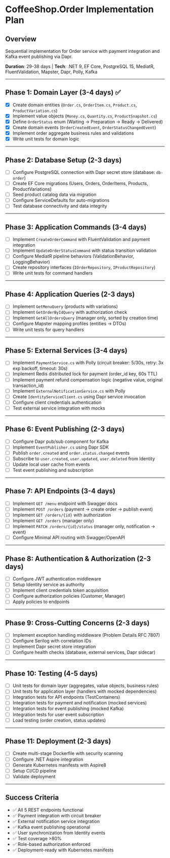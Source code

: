 # CoffeeShop.Order Implementation Plan

## Overview

Sequential implementation for Order service with payment integration and Kafka event publishing via Dapr.

**Duration**: 29-38 days | **Tech**: .NET 9, EF Core, PostgreSQL 15, MediatR, FluentValidation, Mapster, Dapr, Polly, Kafka

---

## Phase 1: Domain Layer (3-4 days) ✅

- [x] Create domain entities (`Order.cs`, `OrderItem.cs`, `Product.cs`, `ProductVariation.cs`)
- [x] Implement value objects (`Money.cs`, `Quantity.cs`, `ProductSnapshot.cs`)
- [x] Define `OrderStatus` enum (Waiting → Preparation → Ready → Delivered)
- [x] Create domain events (`OrderCreatedEvent`, `OrderStatusChangedEvent`)
- [x] Implement order aggregate business rules and validations
- [x] Write unit tests for domain logic

---

## Phase 2: Database Setup (2-3 days)

- [ ] Configure PostgreSQL connection with Dapr secret store (database: `db-order`)
- [ ] Create EF Core migrations (Users, Orders, OrderItems, Products, ProductVariations)
- [ ] Seed product catalog data via migration
- [ ] Configure ServiceDefaults for auto-migrations
- [ ] Test database connectivity and data integrity

---

## Phase 3: Application Commands (3-4 days)

- [ ] Implement `CreateOrderCommand` with FluentValidation and payment integration
- [ ] Implement `UpdateOrderStatusCommand` with status transition validation
- [ ] Configure MediatR pipeline behaviors (ValidationBehavior, LoggingBehavior)
- [ ] Create repository interfaces (`IOrderRepository`, `IProductRepository`)
- [ ] Write unit tests for command handlers

---

## Phase 4: Application Queries (2-3 days)

- [ ] Implement `GetMenuQuery` (products with variations)
- [ ] Implement `GetOrderByIdQuery` with authorization check
- [ ] Implement `GetAllOrdersQuery` (manager only, sorted by creation time)
- [ ] Configure Mapster mapping profiles (entities → DTOs)
- [ ] Write unit tests for query handlers

---

## Phase 5: External Services (3-4 days)

- [ ] Implement `PaymentService.cs` with Polly (circuit breaker: 5/30s, retry: 3x exp backoff, timeout: 30s)
- [ ] Implement Redis distributed lock for payment (order_id key, 60s TTL)
- [ ] Implement payment refund compensation logic (negative value, original transaction_id)
- [ ] Implement `ExternalNotificationService.cs` with Polly
- [ ] Create `IdentityServiceClient.cs` using Dapr service invocation
- [ ] Configure client credentials authentication
- [ ] Test external service integration with mocks

---

## Phase 6: Event Publishing (2-3 days)

- [ ] Configure Dapr pub/sub component for Kafka
- [ ] Implement `EventPublisher.cs` using Dapr SDK
- [ ] Publish `order.created` and `order.status.changed` events
- [ ] Subscribe to `user.created`, `user.updated`, `user.deleted` from Identity
- [ ] Update local user cache from events
- [ ] Test event publishing and subscription

---

## Phase 7: API Endpoints (3-4 days)

- [ ] Implement `GET /menu` endpoint with Swagger docs
- [ ] Implement `POST /orders` (payment → create order → publish event)
- [ ] Implement `GET /orders/{id}` with authorization
- [ ] Implement `GET /orders` (manager only)
- [ ] Implement `PATCH /orders/{id}/status` (manager only, notification → event)
- [ ] Configure Minimal API routing with Swagger/OpenAPI

---

## Phase 8: Authentication & Authorization (2-3 days)

- [ ] Configure JWT authentication middleware
- [ ] Setup Identity service as authority
- [ ] Implement client credentials token acquisition
- [ ] Configure authorization policies (Customer, Manager)
- [ ] Apply policies to endpoints

---

## Phase 9: Cross-Cutting Concerns (2-3 days)

- [ ] Implement exception handling middleware (Problem Details RFC 7807)
- [ ] Configure Serilog with correlation IDs
- [ ] Implement Dapr secret store integration
- [ ] Configure health checks (database, external services, Dapr sidecar)

---

## Phase 10: Testing (4-5 days)

- [ ] Unit tests for domain layer (aggregates, value objects, business rules)
- [ ] Unit tests for application layer (handlers with mocked dependencies)
- [ ] Integration tests for API endpoints (TestContainers)
- [ ] Integration tests for payment and notification (mocked services)
- [ ] Integration tests for event publishing (mocked Kafka)
- [ ] Integration tests for user event subscription
- [ ] Load testing (order creation, status updates)

---

## Phase 11: Deployment (2-3 days)

- [ ] Create multi-stage Dockerfile with security scanning
- [ ] Configure .NET Aspire integration
- [ ] Generate Kubernetes manifests with Aspire8
- [ ] Setup CI/CD pipeline
- [ ] Validate deployment

---

## Success Criteria

- ✅ All 5 REST endpoints functional
- ✅ Payment integration with circuit breaker
- ✅ External notification service integration
- ✅ Kafka event publishing operational
- ✅ User synchronization from Identity events
- ✅ Test coverage >80%
- ✅ Role-based authorization enforced
- ✅ Deployment-ready with Kubernetes manifests

